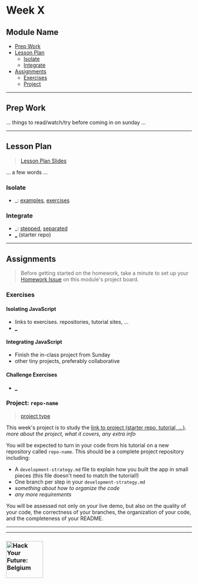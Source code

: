 # Week X

## Module Name

* [Prep Work](#prep-work)
* [Lesson Plan](#lesson-plan)
  * [Isolate](#isolate)
  * [Integrate](#integrate)
* [Assignments](#assignments)
  * [Exercises](#exercises)
  * [Project](#project)

---

## Prep Work

... things to read/watch/try before coming in on sunday ...

---

## Lesson Plan

> [Lesson Plan Slides](https://hackyourfuture.be/module-name/week-X)

... a few words ...

### Isolate

* \_: [examples](../javascripting/_/REVIEW.md), [exercises](../javascripting/_/REVIEW.md)

### Integrate

* \_: [stepped](../example-projects/_), [separated](../example-projects/_)
* [\_](https://github.com/hackyourfuturebelgium/coming-soon) (starter repo)

---

## Assignments

> Before getting started on the homework, take a minute to set up your [Homework Issue](https://github.com/HackYourFutureBelgium/homework-submission#homework-issues) on this module's project board.

### Exercises

#### Isolating JavaScript

* links to exercises. repositories, tutorial sites, ...
* [\_](https://github.com/hackyourfuturebelgium/coming-soon)

#### Integrating JavaScript

* Finish the in-class project from Sunday
* other tiny projects, preferably collaborative

#### Challenge Exercises

* [\_](_)

### Project: `repo-name`

> [project type](https://github.com/HackYourFutureBelgium/homework-submission/#projects)

This week's project is to study the [link to project (starter repo, tutorial, ...)](_).  _more about the project, what it covers, any extra info_

You will be expected to turn in your code from his tutorial on a new repository called `repo-name`.  This should be a complete project repository including:

* A `development-strategy.md` file to explain how you built the app in small pieces (this file doesn't need to match the tutorial!)
* One branch per step in your `development-strategy.md`
* _something about how to organize the code_
* _any more requirements_

You will be assessed not only on your live demo, but also on the quality of your code, the correctness of your branches, the organization of your code, and the completeness of your README.

---
---

### <a href="https://hackyourfuture.be" target="_blank"><img src="https://user-images.githubusercontent.com/18554853/63941625-4c7c3d00-ca6c-11e9-9a76-8d5e3632fe70.jpg" width="100" height="100" alt="Hack Your Future: Belgium"></a>
